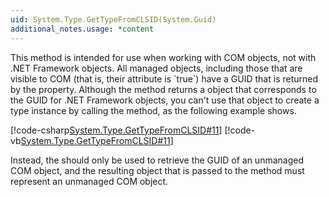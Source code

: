 ```yaml
---
uid: System.Type.GetTypeFromCLSID(System.Guid)
additional_notes.usage: *content
---
```


<p>This method is intended for use when working with COM objects, not with .NET Framework objects. All managed objects, including those that are visible to COM (that is, their <xref href="System.Runtime.InteropServices.ComVisibleAttribute"></xref> attribute is `true`) have a GUID that is returned by the <xref href="System.Type.GUID"></xref> property. Although the method returns a <xref href="System.Type"></xref> object that corresponds to the GUID for .NET Framework objects, you can't use that <xref href="System.Type"></xref> object to create a type instance by calling the  <xref href="System.Activator.CreateInstance(System.Type)"></xref> method, as the following example shows.  
  
 [!code-csharp[System.Type.GetTypeFromCLSID#11](~/samples/snippets/csharp/VS_Snippets_CLR_System/system.type.gettypefromclsid/cs/gettypefromclsid11.cs#11)]
 [!code-vb[System.Type.GetTypeFromCLSID#11](~/samples/snippets/visualbasic/VS_Snippets_CLR_System/system.type.gettypefromclsid/vb/gettypefromclsid11.vb#11)]  
  
 Instead, the <xref href="System.Type.GetTypeFromCLSID(System.Guid,System.String,System.Boolean)"></xref> should only be used to retrieve the GUID of an unmanaged COM object, and the resulting<xref href="System.Type"></xref> object that is passed to the <xref href="System.Activator.CreateInstance(System.Type)"></xref>method must represent an unmanaged COM object.</p>


